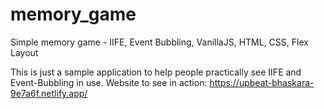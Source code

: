 # memory_game
Simple memory game - IIFE, Event Bubbling, VanillaJS, HTML, CSS, Flex Layout

This is just a sample application to help people practically see IIFE and Event-Bubbling in use.
Website to see in action:
https://upbeat-bhaskara-9e7a6f.netlify.app/
